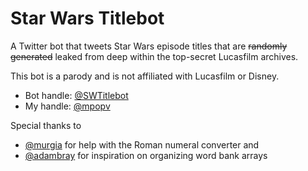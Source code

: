 # Star Wars Titlebot

A Twitter bot that tweets Star Wars episode titles that are ~~randomly generated~~ leaked from deep within the top-secret Lucasfilm archives.

This bot is a parody and is not affiliated with Lucasfilm or Disney.

* Bot handle: [@SWTitlebot](https://twitter.com/SWTitlebot)
* My handle: [@mpopv](https://twitter.com/mpopv)

Special thanks to

* [@murgia](https://github.com/murgia) for help with the Roman numeral converter and
* [@adambray](https://github.com/adambray) for inspiration on organizing word bank arrays 
